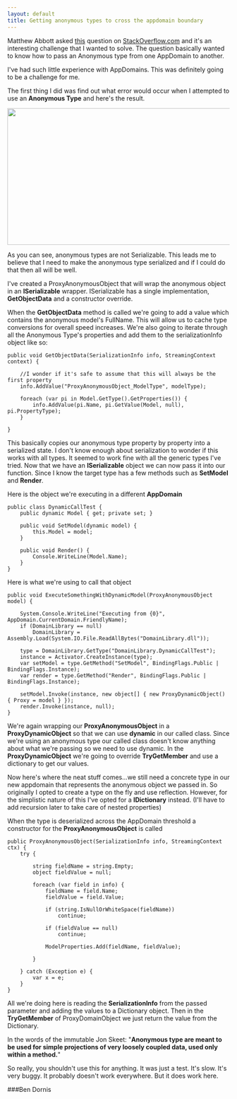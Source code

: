 ```yaml
---
layout: default
title: Getting anonymous types to cross the appdomain boundary
---
```


Matthew Abbott asked <a href='http://stackoverflow.com/q/6452034/365526'>this</a> question on <a href='http://stackoverflow.com/'>StackOverflow.com</a> and it's an interesting challenge that I wanted to solve. The question basically wanted to know how to pass an Anonymous type from one AppDomain to another.

I've had such little experience with AppDomains. This was definitely going to be a challenge for me.

The first thing I did was find out what error would occur when I attempted to use an <strong>Anonymous Type</strong> and here's the result.

<div style='text-align:center;'><a href="http://buildstarted.com/wp-content/uploads/2011/06/proxywithanonymoustype.png"><img src="http://buildstarted.com/wp-content/uploads/2011/06/proxywithanonymoustype.png" alt="" title="proxywithanonymoustype" width="634" height="309" class="alignnone size-full wp-image-599" /></a></div>

As you can see, anonymous types are not Serializable. This leads me to believe that I need to make the anonymous type serialized and if I could do that then all will be well.

I've created a ProxyAnonymousObject that will wrap the anonymous object in an <strong>ISerializable</strong> wrapper. ISerializable has a single implementation, <strong>GetObjectData</strong> and a constructor override.

When the <strong>GetObjectData</strong> method is called we're going to add a value which contains the anonymous model's FullName. This will allow us to cache type conversions for overall speed increases. We're also going to iterate through all the Anonymous Type's properties and add them to the serializationInfo object like so:

<pre><code>public void GetObjectData(SerializationInfo info, StreamingContext context) {

    //I wonder if it's safe to assume that this will always be the first property
    info.AddValue("ProxyAnonymousObject_ModelType", modelType);

    foreach (var pi in Model.GetType().GetProperties()) {
        info.AddValue(pi.Name, pi.GetValue(Model, null), pi.PropertyType);
    }

}
</code></pre>

This basically copies our anonymous type property by property into a serialized state. I don't know enough about serialization to wonder if this works with all types. It seemed to work fine with all the generic types I've tried. Now that we have an <strong>ISerializable</strong> object we can now pass it into our function. Since I know the target type has a few methods such as <strong>SetModel</strong> and <strong>Render</strong>.

Here is the object we're executing in a different <strong>AppDomain</strong>

<pre><code>public class DynamicCallTest {
    public dynamic Model { get; private set; }

    public void SetModel(dynamic model) {
        this.Model = model;
    }

    public void Render() {
        Console.WriteLine(Model.Name);
    }
}
</code></pre>

Here is what we're using to call that object

<pre><code>public void ExecuteSomethingWithDynamicModel(ProxyAnonymousObject model) {

    System.Console.WriteLine("Executing from {0}", AppDomain.CurrentDomain.FriendlyName);
    if (DomainLibrary == null)
        DomainLibrary = Assembly.Load(System.IO.File.ReadAllBytes("DomainLibrary.dll"));

    type = DomainLibrary.GetType("DomainLibrary.DynamicCallTest");
    instance = Activator.CreateInstance(type);
    var setModel = type.GetMethod("SetModel", BindingFlags.Public | BindingFlags.Instance);
    var render = type.GetMethod("Render", BindingFlags.Public | BindingFlags.Instance);

    setModel.Invoke(instance, new object[] { new ProxyDynamicObject() { Proxy = model } });
    render.Invoke(instance, null);
}
</code></pre>

We're again wrapping our <strong>ProxyAnonymousObject</strong> in a <strong>ProxyDynamicObject</strong> so that we can use <strong>dynamic</strong> in our called class. Since we're using an anonymous type our called class doesn't know anything about what we're passing so we need to use dynamic. In the <strong>ProxyDynamicObject</strong> we're going to override <strong>TryGetMember</strong> and use a dictionary to get our values.

Now here's where the neat stuff comes...we still need a concrete type in our new appdomain that represents the anonymous object we passed in. So originally I opted to create a type on the fly and use reflection. However, for the simplistic nature of this I've opted for a <strong>IDictionary</strong> instead. (I'll have to add recursion later to take care of nested properties)

When the type is deserialized across the AppDomain threshold a constructor for the <strong>ProxyAnonymousObject</strong> is called

<pre><code>public ProxyAnonymousObject(SerializationInfo info, StreamingContext ctx) {
    try {

        string fieldName = string.Empty;
        object fieldValue = null;

        foreach (var field in info) {
            fieldName = field.Name;
            fieldValue = field.Value;

            if (string.IsNullOrWhiteSpace(fieldName))
                continue;

            if (fieldValue == null)
                continue;

            ModelProperties.Add(fieldName, fieldValue);

        }

    } catch (Exception e) {
        var x = e;
    }
}
</code></pre>

All we're doing here is reading the <strong>SerializationInfo</strong> from the passed parameter and adding the values to a Dictionary object. Then in the <strong>TryGetMember</strong> of ProxyDomainObject we just return the value from the Dictionary.

In the words of the immutable Jon Skeet: "<strong>Anonymous type are meant to be used for simple projections of very loosely coupled data, used only within a method.</strong>"

So really, you shouldn't use this for anything. It was just a test. It's slow. It's very buggy. It probably doesn't work everywhere. But it does work here. 

###Ben Dornis